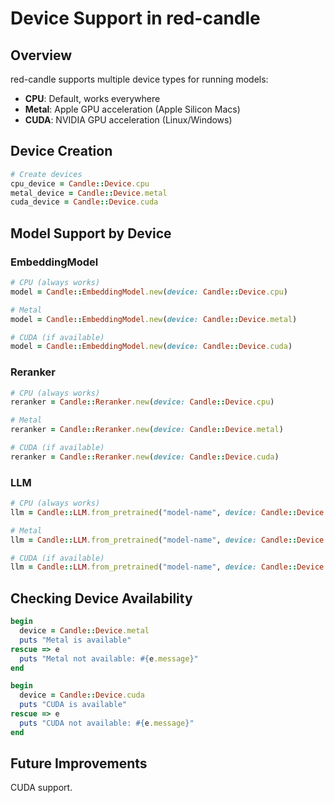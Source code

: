 # Device Support in red-candle

## Overview

red-candle supports multiple device types for running models:
- **CPU**: Default, works everywhere
- **Metal**: Apple GPU acceleration (Apple Silicon Macs)
- **CUDA**: NVIDIA GPU acceleration (Linux/Windows)

## Device Creation

```ruby
# Create devices
cpu_device = Candle::Device.cpu
metal_device = Candle::Device.metal
cuda_device = Candle::Device.cuda
```

## Model Support by Device

### EmbeddingModel

```ruby
# CPU (always works)
model = Candle::EmbeddingModel.new(device: Candle::Device.cpu)

# Metal
model = Candle::EmbeddingModel.new(device: Candle::Device.metal)

# CUDA (if available)
model = Candle::EmbeddingModel.new(device: Candle::Device.cuda)
```

### Reranker

```ruby
# CPU (always works)
reranker = Candle::Reranker.new(device: Candle::Device.cpu)

# Metal
reranker = Candle::Reranker.new(device: Candle::Device.metal)

# CUDA (if available)
reranker = Candle::Reranker.new(device: Candle::Device.cuda)
```

### LLM

```ruby
# CPU (always works)
llm = Candle::LLM.from_pretrained("model-name", device: Candle::Device.cpu)

# Metal
llm = Candle::LLM.from_pretrained("model-name", device: Candle::Device.metal)

# CUDA (if available)
llm = Candle::LLM.from_pretrained("model-name", device: Candle::Device.cuda)
```

## Checking Device Availability

```ruby
begin
  device = Candle::Device.metal
  puts "Metal is available"
rescue => e
  puts "Metal not available: #{e.message}"
end

begin
  device = Candle::Device.cuda
  puts "CUDA is available"
rescue => e
  puts "CUDA not available: #{e.message}"
end
```

## Future Improvements

CUDA support.